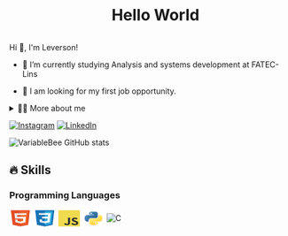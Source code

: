 <!--título-->
<div id="user-content-toc">
  <ul align="center">
    <summary><h1 style="display: inline-block">Hello World</h1></summary>
</div>

<!-- Presentation -->
<p>
  Hi 👋, I'm Leverson! 

  - 🌱 I’m currently studying Analysis and systems development at FATEC-Lins

  - 🔭 I am looking for my first job opportunity. 
</p>

<!-- Dropdown -->
<details>
  <summary>👨‍💻 More about me</summary>

  - 💬 I am 18 years old, currently living in Brazil. I'm taking my first steps in the programming field , enroled in the Analysis and Systems Development course. Simultaneously, I seek to improve my English, envisioning future opportunities growth, whereeach line of code written and each new word learned in English represent a significant achievement.

  - ⚡ I find pleasure in the subtlety of reading, the immersion of gamings experiences, and the harmoy of music. Each of these arts enriches my journey, adding depth and meaning to the moments lived. Just as a well-read book, life unfolds in its pages, each chapter an opportunity for growth and reflection. \o/
</details>

<!-- Links -->
[![Instagram](https://img.shields.io/badge/Instagram-E4405F?style=for-the-badge&logo=instagram&logoColor=white)](https://www.instagram.com/levsz__/)
[![LinkedIn](https://img.shields.io/badge/LinkedIn-0077B5?style=for-the-badge&logo=linkedin&logoColor=white)](https://www.linkedin.com/in/leverson-batista-28687a316/)

<!-- GithubStats -->
![VariableBee GitHub stats](https://github-readme-stats.vercel.app/api?username=levbatista&show_icons=true&theme=gotham)

<!-- Portfolio -->



<!-- GIF -->


## 🔥 Skills
<!-- Skills: Programming Languages -->
  <div style="flex-basis: 48%;">
    <h3>Programming Languages</h3>
    <img align="center" alt="HTML" height="30" width="40" src="https://raw.githubusercontent.com/devicons/devicon/master/icons/html5/html5-original.svg">
    <img align="center" alt="CSS" height="30" width="40" src="https://raw.githubusercontent.com/devicons/devicon/master/icons/css3/css3-original.svg">
    <img align="center" alt="JAVASCRIPT" height="30" width="40" src="https://raw.githubusercontent.com/devicons/devicon/master/icons/javascript/javascript-original.svg">
    <img align="center" alt="Python" height="30" width="40" src="https://raw.githubusercontent.com/devicons/devicon/master/icons/python/python-original.svg">
    <img align="center" alt="C" height="30" width="40" src="https://cdn.jsdelivr.net/gh/devicons/devicon/icons/c/c-original.svg">
  </div>
  
  <!-- Skills: Tools & Frameworks -->

  </div>
  
  <!-- Skills: Libraries -->
